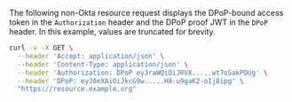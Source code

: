 The following non-Okta resource request displays the DPoP-bound access token in the `Authorization` header and the DPoP proof JWT in the `DPoP` header. In this example, values are truncated for brevity.

```bash
curl -v -X GET \
  --header 'Accept: application/json' \
  --header 'Content-Type: application/json' \
  --header 'Authorization: DPoP eyJraWQiOiJRVX.....wt7oSakPDUg' \
  --header 'DPoP: eyJ0eXAiOiJkcG9w.....H8-u9gaK2-oIj8ipg' \
  "https://resource.example.org"
```
